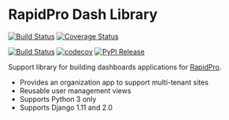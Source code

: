 RapidPro Dash Library
=====================

[![Build Status](https://travis-ci.org/rapidpro/dash.svg?branch=main)](https://travis-ci.org/rapidpro/dash)
[![Coverage Status](https://coveralls.io/repos/github/rapidpro/dash/badge.svg?branch=main)](https://coveralls.io/github/rapidpro/dash)

[![Build Status](https://github.com/rapidpro/dash/workflows/CI/badge.svg)](https://github.com/rapidpro/dash/actions?query=workflow%3ACI) 
[![codecov](https://codecov.io/gh/rapidpro/dash/branch/main/graph/badge.svg)](https://codecov.io/gh/rapidpro/dash)
[![PyPI Release](https://img.shields.io/pypi/v/rapidpro-dash.svg)](https://pypi.python.org/pypi/rapidpro-dash/)

Support library for building dashboards applications for [RapidPro](https://github.com/rapidpro/rapidpro).

* Provides an organization app to support multi-tenant sites
* Reusable user management views
* Supports Python 3 only
* Supports Django 1.11 and 2.0

